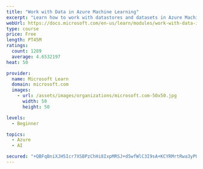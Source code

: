 ```yaml
---
title: "Work with Data in Azure Machine Learning"
excerpt: "Learn how to work with datastores and datasets in Azure Machine Learning."
webUrl: https://docs.microsoft.com/en-us/learn/modules/work-with-data-in-aml/
type: course
price: Free
length: PT45M
ratings:
  count: 1289
  average: 4.6532197
heat: 50

provider:
  name: Microsoft Learn
  domain: microsoft.com
  images:
    - url: /assets/images/organizations/microsoft.com-50x50.jpg
      width: 50
      height: 50

levels:
  - Beginner

topics:
  - Azure
  - AI

secured: "+QBFqBniXJH5Icr7XSBPzChHi8IxpMRSJ+d5wfWlC3I9sA+KCYRMrtRwa3yPU5qCU0+BeNjxKCoZpXOBjTMtyYju8kgWCcxT0o0bf3byaY6jdcyipkeUQQh5iI2gZLecl1fJ0U8gIWPn+YLNmJsaNyCwZmmw4h1BxKWK8Dh1fAYW9YiCovz+I9cebWBecgmUZiIDLiaR13mLGkNRfutnCqTKcaxkkAltw5ib2xaHlaeAASWcH43nDrF+Nw+t4174/l4p7xTpLVwv/cI4l/lVO6pcaFz6xREiLzfT5lmu5NLDRLYCytSCjRu5nCqaS9410sXP6WuT0GOLN3BGzZ/1waFY26suJcQKLKSsuh0oEqg//ZqEeb+P805BYrh2N/r2N3LKHazk9+ozjLMkK0Z1PDaC2E3YzY1hBm0fv/8obrA=;5em1h/U45lBg/K1v4/fBYw=="
---
```


